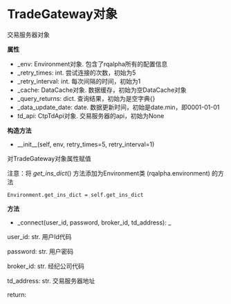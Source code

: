 # TradeGateway对象

交易服务器对象

**属性**

* \_env: Environment对象. 包含了rqalpha所有的配置信息
* \_retry\_times: int. 尝试连接的次数，初始为5
* \_retry\_interval: int. 每次间隔的时间，初始为1
* \_cache: DataCache对象. 数据缓存，初始为空DataCache对象
* \_query\_returns: dict. 查询结果，初始为是空字典{}
* \_data\_update\_date: date. 数据更新时间，初始是date.min，即0001-01-01
* td\_api: CtpTdApi对象. 交易服务器的api，初始为None

**构造方法**

* \_\_init\_\_\(self, env, retry\_times=5, retry\_interval=1\)

对TradeGateway对象属性赋值

注意：将 _get\_ins\_dict_\(\) 方法添加为Environment类 \(rqalpha.environment\) 的方法

```
Environment.get_ins_dict = self.get_ins_dict
```

**方法**

* _connect\(user\_id, password, broker\_id, td\_address\): _

user\_id: str. 用户Id代码

password: str. 用户密码

broker\_id: str. 经纪公司代码

td\_address: str. 交易服务器地址

return:

